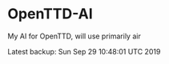 # OpenTTD-AI
My AI for OpenTTD, will use primarily air

Latest backup: Sun Sep 29 10:48:01 UTC 2019
